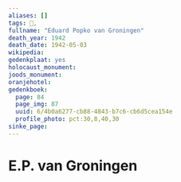 ```yaml
---
aliases: []
tags: 👤, 
fullname: "Eduard Popko van Groningen"
death_year: 1942
death_date: 1942-05-03
wikipedia:
gedenkplaat: yes
holocaust_monument:
joods_monument:
oranjehotel:
gedenkboek:
  page: 84
  page_img: 87
  uuid: 6/4b0a6277-cb88-4843-b7c6-cb6d5cea154e
  profile_photo: pct:30,8,40,30
sinke_page:
---
```


# E.P. van Groningen